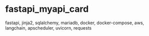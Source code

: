 # fastapi_myapi_card
fastapi, jinja2, sqlalchemy, mariadb, docker, docker-compose, aws, langchain, apscheduler, uvicorn, requests
